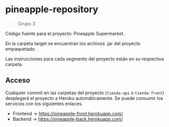 # pineapple-repository

> Grupo 3

Código fuente para el proyecto: Pineapple Supermarket.

En la carpeta target se encuentran los archivos .jar del proyecto empaquetado.

Las instrucciones para cada segmento del proyecto están en su respectiva carpeta.

## Acceso

Cualquier commit en las carpetas del proyecto (`tienda-api` o `tienda-front`) desplegará el proyecto a Heroku automáticamente. Se puede consumir los servicios con los siguientes enlaces.

- Frontend -> https://pineapple-front.herokuapp.com/
- Backend -> https://pineapple-back.herokuapp.com/
